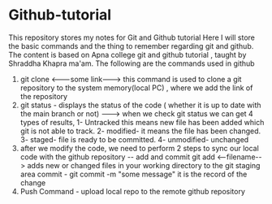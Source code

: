 # Github-tutorial

This repository stores my notes for Git and Github tutorial
Here I will store the basic commands and the thing to remember regarding git and github.
The content is based on Apna college git and github tutorial , taught by Shraddha Khapra ma'am.
The following are the commands used in github 
1) git clone <---some link---> this command is used to clone a git repository to the system memory(local PC) , where we add the link of the repository
2) git status - displays the status of the code ( whether it is up to date with the main branch or not) ---> when we check git status we can get 4 types of results, 1- Untracked this means new file has been added which git is not able to track.    2- modified- it means the file has been changed.     3- staged- file is ready to be committed.      4- unmodified- unchanged
3) after we modify the code, we need to perform 2 steps to sync our local code with the github repository -- add and commit           git add <--filename--> adds new or changed files in your working directory to the git staging area    commit - git commit -m "some message"     it is the record of the change
4) Push Command - upload local repo to the remote github repository 
